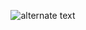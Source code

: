 
<p align="center">
    <img src="https://github-readme-streak-stats.herokuapp.com?user=ReQ1964" alt="alternate text">
 </p>
